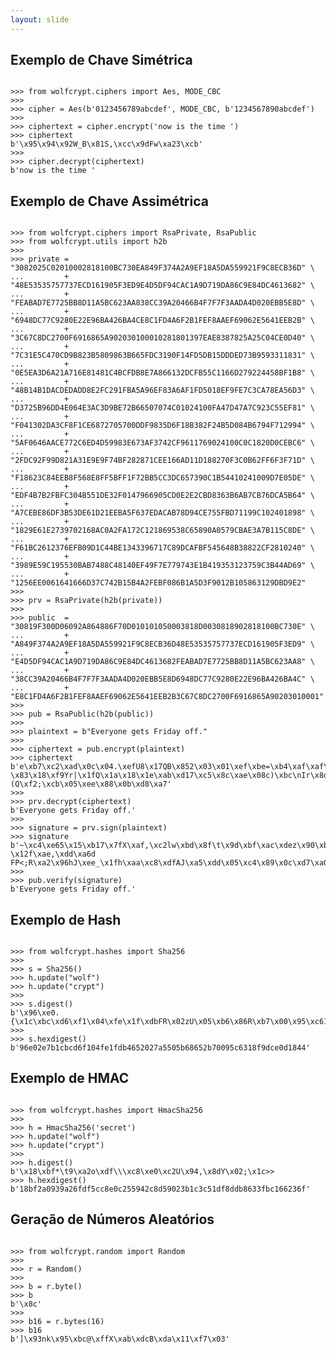 ```yaml
---
layout: slide
---
```


<section data-markdown><script type="text/template">
{% include logo.html %}

# wolfcrypt-py
### embalando segredos com Python

[Moisés Guimarães de Medeiros](https://github.com/moisesguimaraes)

27 de Agosto de 2016
</script></section>

<section data-markdown><script type="text/template">
{% include logo.html %}

# wolfSSL Inc.

Fundada em 2009

~ 20 funcionários

Seattle | Bozeman | Portland | Sacramento | Tokyo | João Pessoa

</script></section>

<section data-markdown><script type="text/template">
  # wolfcrypt
  ## wolfSSL Crypto Engine

  - Escrita em C, com foco em leveza e portabilidade.

  - Reconhecida pelo seu tamanho, velocidade e funcionalidades.

  - Amplamente utilizada no mercado de IoT.

  - Também disponível para desktop e cloud.
</script></section>

<section data-markdown data-background-image="{{ "/images/segredo.jpg" | prepend: site.baseurl }}"><script type="text/template">
  #### Quanto vale um segredo?
</script></section>

<section data-markdown data-background-image="{{ "/images/ancient.png" | prepend: site.baseurl }}"><script type="text/template">
  #### Como era antigamente?
</script></section>

<section data-markdown data-background-image="{{ "/images/citala.png" | prepend: site.baseurl }}"><script type="text/template">
  #### transposição
</script></section>

<section data-markdown data-background-image="{{ "/images/caesar.jpg" | prepend: site.baseurl }}"><script type="text/template">
  #### substituição
</script></section>

<section data-markdown data-background-image="{{ "/images/enigma.jpg" | prepend: site.baseurl }}"><script type="text/template">
  #### Como evoluiu?
</script></section>

<section data-markdown data-background-image="{{ "/images/enigma2.jpg" | prepend: site.baseurl }}"><script type="text/template">
  #### enigma
</script></section>

<section data-markdown data-background-image="{{ "/images/bombe.jpg" | prepend: site.baseurl }}"><script type="text/template">
  #### bombe
</script></section>

<section data-markdown data-background-image="{{ "/images/keyboard.jpg" | prepend: site.baseurl }}"><script type="text/template">
  #### Onde estamos?
</script></section>

<section data-markdown><script type="text/template">
  <img class="plain" width=25% src={{ "/images/whats.png" | prepend: site.baseurl }}>

  As mensagens que você enviar e as ligações que você fizer nesta conversa estão <spam class="fragment highlight-current-blue">protegidas com criptografia de ponta-a-ponta</spam>.
</script></section>

<section data-markdown><script type="text/template">
  # Confidencialidade

  <img class="plain" width=75% src={{ "/images/confidencialidade.png" | prepend: site.baseurl }}>

  protege contra acesso não autorizado
</script></section>

<section data-markdown><script type="text/template">
  # Integridade

  <img class="plain" width=95% src={{ "/images/integridade.png" | prepend: site.baseurl }}>

  garante que a mensagem não foi alterada
</script></section>

<section data-markdown><script type="text/template">
  # Autenticidade

  <img class="plain" width=50% src={{ "/images/autenticidade.png" | prepend: site.baseurl }}>

  verifica a identidade do remetente
</script></section>

<section data-markdown><script type="text/template">
  <img class="plain" width=45% src={{ "/images/algorithm.png" | prepend: site.baseurl }}>

  # Algoritmos de Criptografia
</script></section>

<section data-markdown><script type="text/template">
  # Chave Simétrica
  <img class="plain" width=90% src={{ "/images/simetrica.png" | prepend: site.baseurl }}>
</script></section>

<section data-markdown><script type="text/template">
  ## Modos de cifragem em bloco: ECB
  
  <img class="plain" width=90% src={{ "/images/ecb.svg" | prepend: site.baseurl }}>
</script></section>

<section data-markdown><script type="text/template">
  ## Modos de cifragem em bloco: ECB
  
  <img class="plain" src={{ "/images/tux.jpg" | prepend: site.baseurl }}>
  <img class="plain" src={{ "/images/tux-ecb.jpg" | prepend: site.baseurl }}>
  <img class="plain" src={{ "/images/tux-secure.jpg" | prepend: site.baseurl }}>
</script></section>

<section data-markdown><script type="text/template">
  ## Modos de cifragem em bloco: CBC
  
  <img class="plain" width=90% src={{ "/images/cbc.svg" | prepend: site.baseurl }}>
</script></section>

<section data-markdown><script type="text/template">
  ## Modos de cifragem em bloco: CRT
  
  <img class="plain" width=90% src={{ "/images/crt.svg" | prepend: site.baseurl }}>
</script></section>

<section>
<h2>Exemplo de Chave Simétrica</h2>

<pre><code class="python" data-trim data-noescape>
>>> from wolfcrypt.ciphers import Aes, MODE_CBC
>>> 
>>> cipher = Aes(b'0123456789abcdef', MODE_CBC, b'1234567890abcdef')
>>> 
>>> ciphertext = cipher.encrypt('now is the time ')
>>> ciphertext
b'\x95\x94\x92W_B\x81S,\xcc\x9dFw\xa23\xcb'
>>> 
>>> cipher.decrypt(ciphertext)
b'now is the time '
</code></pre>
</section>

<section data-markdown><script type="text/template">
  # Chave Assimétrica
  <img class="plain" width=90% src={{ "/images/assimetrica.png" | prepend: site.baseurl }}>
</script></section>

<section>
<h2>Exemplo de Chave Assimétrica</h2>

<pre><code class="python" data-trim data-noescape>
>>> from wolfcrypt.ciphers import RsaPrivate, RsaPublic
>>> from wolfcrypt.utils import h2b
>>> 
>>> private = "3082025C02010002818100BC730EA849F374A2A9EF18A5DA559921F9C8ECB36D" \
...         + "48E53535757737ECD161905F3ED9E4D5DF94CAC1A9D719DA86C9E84DC4613682" \
...         + "FEABAD7E7725BB8D11A5BC623AA838CC39A20466B4F7F7F3AADA4D020EBB5E8D" \
...         + "6948DC77C9280E22E96BA426BA4CE8C1FD4A6F2B1FEF8AAEF69062E5641EEB2B" \
...         + "3C67C8DC2700F6916865A902030100010281801397EAE8387825A25C04CE0D40" \
...         + "7C31E5C470CD9B823B5809863B665FDC3190F14FD5DB15DDDED73B9593311831" \
...         + "0E5EA3D6A21A716E81481C4BCFDB8E7A866132DCFB55C1166D279224458BF1B8" \
...         + "48B14B1DACDEDADD8E2FC291FBA5A96EF83A6AF1FD5018EF9FE7C3CA78EA56D3" \
...         + "D3725B96DD4E064E3AC3D9BE72B66507074C01024100FA47D47A7C923C55EF81" \
...         + "F041302DA3CF8F1CE6872705700DDF9835D6F18B382F24B5D084B6794F712994" \
...         + "5AF0646AACE772C6ED4D59983E673AF3742CF9611769024100C0C1820D0CEBC6" \
...         + "2FDC92F99D821A31E9E9F74BF282871CEE166AD11D188270F3C0B62FF6F3F71D" \
...         + "F18623C84EEB8F568E8FF5BFF1F72BB5CC3DC657390C1B54410241009D7E05DE" \
...         + "EDF4B7B2FBFC304B551DE32F0147966905CD0E2E2CBD8363B6AB7CB76DCA5B64" \
...         + "A7CEBE86DF3B53DE61D21EEBA5F637EDACAB78D94CE755FBD71199C102401898" \
...         + "1829E61E2739702168AC0A2FA172C121869538C65890A0579CBAE3A7B115C8DE" \
...         + "F61BC2612376EFB09D1C44BE1343396717C89DCAFBF545648B38822CF2810240" \
...         + "3989E59C195530BAB7488C48140EF49F7E779743E1B419353123759C3B44AD69" \
...         + "1256EE0061641666D37C742B15B4A2FEBF086B1A5D3F9012B105863129DBD9E2"
>>> 
>>> prv = RsaPrivate(h2b(private))
>>> 
>>> public  = "30819F300D06092A864886F70D010101050003818D0030818902818100BC730E" \
...         + "A849F374A2A9EF18A5DA559921F9C8ECB36D48E53535757737ECD161905F3ED9" \
...         + "E4D5DF94CAC1A9D719DA86C9E84DC4613682FEABAD7E7725BB8D11A5BC623AA8" \
...         + "38CC39A20466B4F7F7F3AADA4D020EBB5E8D6948DC77C9280E22E96BA426BA4C" \
...         + "E8C1FD4A6F2B1FEF8AAEF69062E5641EEB2B3C67C8DC2700F6916865A90203010001"
>>> 
>>> pub = RsaPublic(h2b(public))
>>> 
>>> plaintext = b"Everyone gets Friday off."
>>> 
>>> ciphertext = pub.encrypt(plaintext)
>>> ciphertext 
b'e\xb7\xc2\xad\x0c\x04.\xefU8\x17QB\x852\x03\x01\xef\xbe=\xb4\xaf\xaf\x97\x9e4\x96\x9f\xc3\x8e\x87\x9a8o$.|_e\x1d\xa2yi?\x83\x18\xf9Yr|\x1fQ\x1a\x18\x1e\xab\xd17\xc5\x8c\xae\x08c)\xbc\nIr\x8d\xc3\x88\x7f\xde\x1f\x1a^lB\r\xf1\xc0\xfd0\xdeA\xf3\xd2\xe5q\x9a0\xee\xb4,\x97\x80\xa4|U;\xe6\x11\xf0\xc2Q\x987\xe1>F\xf5\x14\x186@G~(Q\xf2;\xcb\x05\xee\x88\x0b\xd8\xa7'
>>> 
>>> prv.decrypt(ciphertext)
b'Everyone gets Friday off.'
>>> 
>>> signature = prv.sign(plaintext)
>>> signature 
b'~\xc4\xe65\x15\xb17\x7fX\xaf,\xc2lw\xbd\x8f\t\x9d\xbf\xac\xdez\x90\xb4\x9f\x1aM\x88#Z\xea\xcb\xa6\xdb\x99\xf55\xd0\xfe|Mu\xb6\xb79(t\x81+h\xf2\xcd\x88v\xa8\xbaM\x86\xcfk\xe8\xf3\x0b\xb8\x8ew\xda>\xf8\xd5[H\xeaAh\xc6\xdaQlo]\xdd\xf8w\xe7#M-\x12f\xae,\xdd\xa6d FP<;R\xa2\x96hJ\xee_\x1fh\xaa\xc8\xdfAJ\xa5\xdd\x05\xc4\x89\x0c\xd7\xa0C\xb7u"U\x03'
>>> 
>>> pub.verify(signature)
b'Everyone gets Friday off.'
</code></pre>
</section>

<section data-markdown><script type="text/template">
  # Funções de Hash
  <img class="plain" width=90% src={{ "/images/hash.png" | prepend: site.baseurl }}>
</script></section>

<section data-markdown><script type="text/template">
  ## Propriedades de um bom Hash
  - Fácil de calcular
  - Inviável de forjar uma mensagem com um determinado resumo
  - Inviável de modificar a mensagem sem modificar o resumo
  - Inviável de encontrar duas mensagens com o mesmo resumo
</script></section>

<section data-markdown><script type="text/template">
  ## Funções de Hash

  <table>
  <tr>
    <th>Hash</th>
    <th>Tamanho</th>
    <th>Exemplo</th>
  </tr>

  <tr>
    <td>SHA-1</td>
    <td>160 bits</td>
    <td><code>a33d8d465abb7cc30958b47095528619<br/>
              83c28f02</code></td>
  </tr>

  <tr>
    <td>SHA-256</td>
    <td>256 bits</td>
    <td><code>2157db6d182dfce96fe8190e0117ea85<br/>
              38392658fdd9ae2d48268d4277d5dceb</code></td>
  </tr>

  <tr>
    <td>SHA-512</td>
    <td>512 bits</td>
    <td><code>58c489dc1286f484b17473cbd519346e<br/>
              5035640c27326ec7098e9b91d4c61e27<br/>
              26eaa5b76eeb921c6f0796d3a281f3b7<br/>
              dbbd3fa7e9c7e3f03d964795e2ba2f43</code></td>
  </tr>
  </table>
</script></section>

<section>
<h2>Exemplo de Hash</h2>

<pre><code class="python" data-trim data-noescape>
>>> from wolfcrypt.hashes import Sha256
>>> 
>>> s = Sha256()
>>> h.update("wolf")
>>> h.update("crypt")
>>> 
>>> s.digest()
b'\x96\xe0.{\x1c\xbc\xd6\xf1\x04\xfe\x1f\xdbFR\x02zU\x05\xb6\x86R\xb7\x00\x95\xc61\x8f\x9d\xce\r\x18D'
>>> 
>>> s.hexdigest()
b'96e02e7b1cbcd6f104fe1fdb4652027a5505b68652b70095c6318f9dce0d1844'
</code></pre>
</section>

<section data-markdown><script type="text/template">
  # HMAC
  <img class="plain" width=90% src={{ "/images/hmac.png" | prepend: site.baseurl }}>
</script></section>

<section>
<h2>Exemplo de HMAC</h2>

<pre><code class="python" data-trim data-noescape>
>>> from wolfcrypt.hashes import HmacSha256
>>> 
>>> h = HmacSha256('secret')
>>> h.update("wolf")
>>> h.update("crypt")
>>> 
>>> h.digest()
b'\x18\xbf*\t9\xa2o\xdf\\\xc8\xe0\xc2U\x94,\x8dY\x02;\x1c<Q\xdf\x8d\xdb\x863\xfb\xc1f#o'
>>> 
>>> h.hexdigest()
b'18bf2a0939a26fdf5cc8e0c255942c8d59023b1c3c51df8ddb8633fbc166236f'
</code></pre>
</section>

<section data-markdown><script type="text/template">
  <img class="plain" width=25% src={{ "/images/dice.png" | prepend: site.baseurl }}>

  # Números Aleatórios

</script></section>

<section>
<h2>Geração de Números Aleatórios</h2>

<pre><code class="python" data-trim data-noescape>
>>> from wolfcrypt.random import Random
>>> 
>>> r = Random()
>>> 
>>> b = r.byte()
>>> b
b'\x8c'
>>> 
>>> b16 = r.bytes(16)
>>> b16
b']\x93nk\x95\xbc@\xffX\xab\xdcB\xda\x11\xf7\x03'
</code></pre>
</section>

<section data-markdown><script type="text/template">

<img class="plain" width=20% src={{ "/images/gear.png" | prepend: site.baseurl }}>

# Instalação

<pre><code class="shell" data-trim data-noescape>
$ git clone https://github.com/wolfssl/wolfssl.git
$ 
$ cd wolfssl/
$ ./autogen.sh
$ ./configure --enable-sha512
$ make
$ sudo make install
$ 
$ sudo -H pip install wolfcrypt
</code></pre>
</script></section>

<section data-markdown><script type="text/template">
  <img class="plain" width=15% src={{ "/images/book.png" | prepend: site.baseurl }}>

  # Documentação completa

  [wolfssl.github.io/wolfcrypt-py](https://wolfssl.github.io/wolfcrypt-py/)
</script></section>

<section data-markdown><script type="text/template">

{% include logo.html %}

## Moisés Guimarães de Medeiros
### [moises@wolfssl.com](mailto:moises@wolfssl.com)
### +55 (83) 99986-5511
### [www.wolfssl.com](https://www.wolfssl.com)

</script></section>